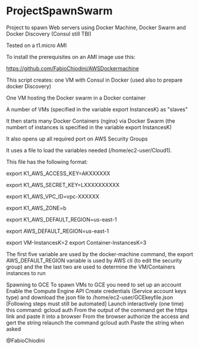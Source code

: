 # ProjectSpawnSwarm
Project to spawn Web servers using Docker Machine, Docker Swarm and Docker Discovery (Consul still TBI)

Tested on a t1.micro AMI

To install the prerequisites on an AMI image use this:

https://github.com/FabioChiodini/AWSDockermachine


This script creates:
one VM with Consul in Docker (used also to prepare docker Discovery)

One VM hosting the Docker swarm in a Docker container

A number of VMs (specified in the variable export InstancesK) as "slaves"


It then starts many Docker Containers (nginx) via Docker Swarm (the numbert of instances is specified in the variable export InstancesK)

It also opens up all required port on AWS Security Groups

It uses a file to load the variables needed (/home/ec2-user/Cloud1).

This file has the following format:

export K1_AWS_ACCESS_KEY=AKXXXXXX

export K1_AWS_SECRET_KEY=LXXXXXXXXXX

export K1_AWS_VPC_ID=vpc-XXXXXX

export K1_AWS_ZONE=b

export K1_AWS_DEFAULT_REGION=us-east-1

export AWS_DEFAULT_REGION=us-east-1

export VM-InstancesK=2
export Container-InstancesK=3

The first five variable are used by the docker-machine command, the export AWS_DEFAULT_REGION variable is used by AWS cli (to edit the security group) and the the last two are used to determine the VM/Containers instances to run



Spawning to GCE
To spawn VMs to GCE you need to set up an account
Enable the Compute Engine API
Create credentials (Service account keys type) and download the json file to /home/ec2-user/GCEkeyfile.json
[Following steps must still be automated]
Launch interactively (one time) this command:
gcloud auth
From the output of the command get the https link and paste it into a browser
From the browser authorize the access and gert the string
relaunch the command
gcloud auth
Paste the string when asked


@FabioChiodini
